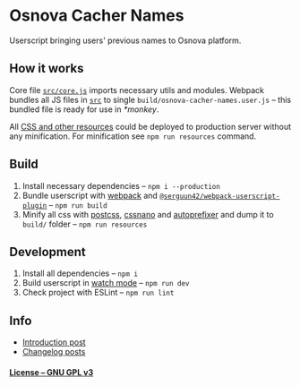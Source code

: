 # Osnova Cacher Names

Userscript bringing users' previous names to Osnova platform.

## How it works

Core file [`src/core.js`](./src/core.js) imports necessary utils and modules. Webpack bundles all JS files in [`src`](./src) to single `build/osnova-cacher-names.user.js` – this bundled file is ready for use in _\*monkey_.

All [CSS and other resources](./resources) could be deployed to production server without any minification. For minification see `npm run resources` command.

## Build

1. Install necessary dependencies – `npm i --production`
2. Bundle userscript with [webpack](https://webpack.js.org/) and [`@serguun42/webpack-userscript-plugin`](https://www.npmjs.com/package/@serguun42/webpack-userscript-plugin) – `npm run build`
3. Minify all css with [postcss](https://github.com/postcss/postcss), [cssnano](https://cssnano.co/) and [autoprefixer](https://github.com/postcss/autoprefixer) and dump it to `build/` folder – `npm run resources`

## Development

1. Install all dependencies – `npm i`
2. Build userscript in [watch mode](https://webpack.js.org/configuration/watch/) – `npm run dev`
3. Check project with ESLint – `npm run lint`

## Info

- [Introduction post](https://dtf.ru/269620)
- [Changelog posts](https://dtf.ru/tag/osnovanamescacher)

#### [License – GNU GPL v3](./LICENSE)
